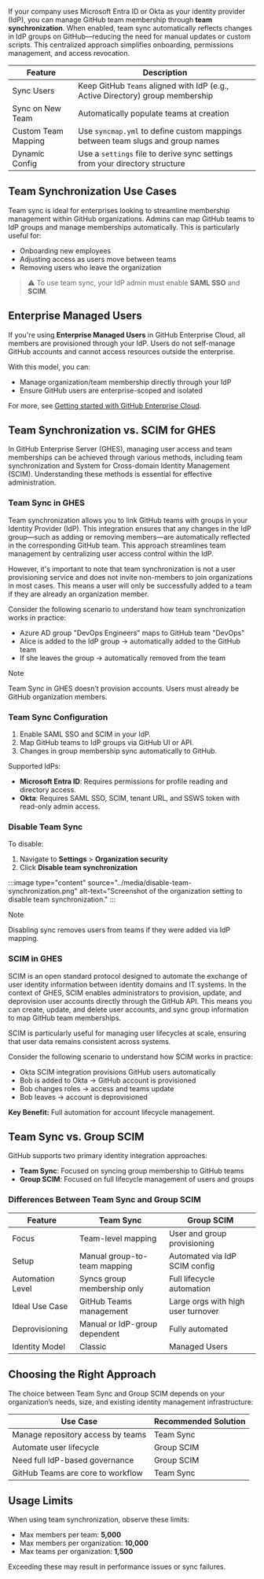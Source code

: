 If your company uses Microsoft Entra ID or Okta as your identity provider (IdP), you can manage GitHub team membership through **team synchronization**. When enabled, team sync automatically reflects changes in IdP groups on GitHub—reducing the need for manual updates or custom scripts. This centralized approach simplifies onboarding, permissions management, and access revocation.

| Feature               | Description                                                                 |
|-----------------------|-----------------------------------------------------------------------------|
| Sync Users            | Keep GitHub `Teams` aligned with IdP (e.g., Active Directory) group membership |
| Sync on New Team      | Automatically populate teams at creation                                    |
| Custom Team Mapping   | Use `syncmap.yml` to define custom mappings between team slugs and group names |
| Dynamic Config        | Use a `settings` file to derive sync settings from your directory structure  |

## Team Synchronization Use Cases

Team sync is ideal for enterprises looking to streamline membership management within GitHub organizations. Admins can map GitHub teams to IdP groups and manage memberships automatically. This is particularly useful for:

- Onboarding new employees
- Adjusting access as users move between teams
- Removing users who leave the organization

> ⚠️ To use team sync, your IdP admin must enable **SAML SSO** and **SCIM**.


## Enterprise Managed Users

If you're using **Enterprise Managed Users** in GitHub Enterprise Cloud, all members are provisioned through your IdP. Users do not self-manage GitHub accounts and cannot access resources outside the enterprise.

With this model, you can:

- Manage organization/team membership directly through your IdP
- Ensure GitHub users are enterprise-scoped and isolated

For more, see [Getting started with GitHub Enterprise Cloud](https://docs.github.com/get-started/onboarding/getting-started-with-github-enterprise-cloud).



## Team Synchronization vs. SCIM for GHES 

In GitHub Enterprise Server (GHES), managing user access and team memberships can be achieved through various methods, including team synchronization and System for Cross-domain Identity Management (SCIM). Understanding these methods is essential for effective administration.

### Team Sync in GHES

Team synchronization allows you to link GitHub teams with groups in your Identity Provider (IdP). This integration ensures that any changes in the IdP group—such as adding or removing members—are automatically reflected in the corresponding GitHub team. This approach streamlines team management by centralizing user access control within the IdP.

However, it's important to note that team synchronization is not a user provisioning service and does not invite non-members to join organizations in most cases. This means a user will only be successfully added to a team if they are already an organization member.

Consider the following scenario to understand how team synchronization works in practice:

- Azure AD group "DevOps Engineers" maps to GitHub team "DevOps"
- Alice is added to the IdP group → automatically added to the GitHub team
- If she leaves the group → automatically removed from the team

> [!NOTE]
> Team Sync in GHES doesn’t provision accounts. Users must already be GitHub organization members.

### Team Sync Configuration

1. Enable SAML SSO and SCIM in your IdP.
2. Map GitHub teams to IdP groups via GitHub UI or API.
3. Changes in group membership sync automatically to GitHub.

Supported IdPs:
- **Microsoft Entra ID**: Requires permissions for profile reading and directory access.
- **Okta**: Requires SAML SSO, SCIM, tenant URL, and SSWS token with read-only admin access.

### Disable Team Sync

To disable:

1. Navigate to **Settings** > **Organization security**
2. Click **Disable team synchronization**

:::image type="content" source="../media/disable-team-synchronization.png" alt-text="Screenshot of the organization setting to disable team synchronization." :::

> [!NOTE]
> Disabling sync removes users from teams if they were added via IdP mapping.

### SCIM in GHES
SCIM is an open standard protocol designed to automate the exchange of user identity information between identity domains and IT systems. In the context of GHES, SCIM enables administrators to provision, update, and deprovision user accounts directly through the GitHub API. This means you can create, update, and delete user accounts, and sync group information to map GitHub team memberships.

SCIM is particularly useful for managing user lifecycles at scale, ensuring that user data remains consistent across systems.

Consider the following scenario to understand how SCIM works in practice:
- Okta SCIM integration provisions GitHub users automatically
- Bob is added to Okta → GitHub account is provisioned
- Bob changes roles → access and teams update
- Bob leaves → account is deprovisioned

**Key Benefit:** Full automation for account lifecycle management.

## Team Sync vs. Group SCIM

GitHub supports two primary identity integration approaches:

- **Team Sync**: Focused on syncing group membership to GitHub teams
- **Group SCIM**: Focused on full lifecycle management of users and groups

### Differences Between Team Sync and Group SCIM

| Feature                  | Team Sync                                     | Group SCIM                                   |
|--------------------------|-----------------------------------------------|----------------------------------------------|
| Focus                    | Team-level mapping                            | User and group provisioning                  |
| Setup                    | Manual group-to-team mapping                  | Automated via IdP SCIM config                |
| Automation Level         | Syncs group membership only                   | Full lifecycle automation                    |
| Ideal Use Case           | GitHub Teams management                       | Large orgs with high user turnover           |
| Deprovisioning           | Manual or IdP-group dependent                 | Fully automated                              |
| Identity Model           | Classic                                       | Managed Users                                |


## Choosing the Right Approach
The choice between Team Sync and Group SCIM depends on your organization’s needs, size, and existing identity management infrastructure:

| Use Case                          | Recommended Solution |
|----------------------------------|----------------------|
| Manage repository access by teams| Team Sync            |
| Automate user lifecycle          | Group SCIM           |
| Need full IdP-based governance   | Group SCIM           |
| GitHub Teams are core to workflow| Team Sync            |


## Usage Limits

When using team synchronization, observe these limits:

- Max members per team: **5,000**
- Max members per organization: **10,000**
- Max teams per organization: **1,500**

Exceeding these may result in performance issues or sync failures.

